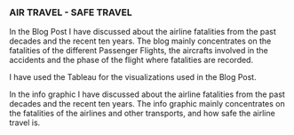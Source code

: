 ### AIR TRAVEL - SAFE TRAVEL


In the Blog Post I have discussed about the airline fatalities from the past decades and the recent ten years. The blog mainly concentrates on the fatalities of the different Passenger Flights, the aircrafts involved in the accidents and the phase of the flight where fatalities are recorded.


I have used the Tableau for the visualizations used in the Blog Post.

In the info graphic I have discussed about the airline fatalities from the past decades and the recent ten years. The info graphic mainly concentrates on the fatalities of the airlines and other transports, and how safe the airline travel is.

